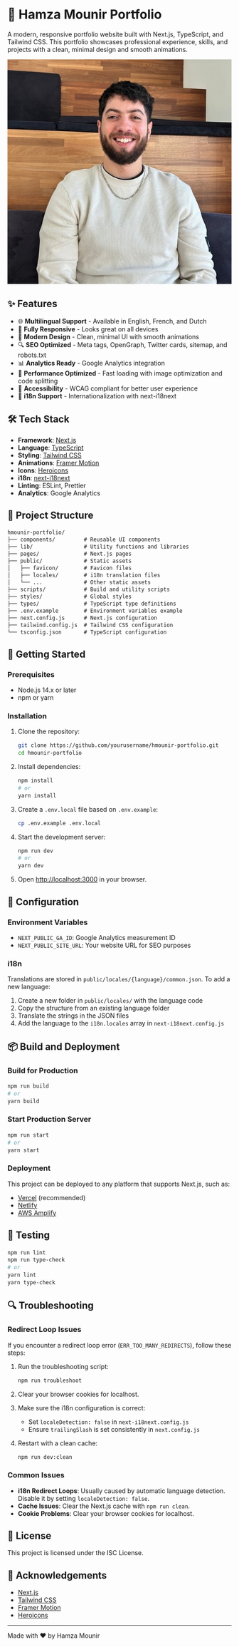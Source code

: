 # 🚀 Hamza Mounir Portfolio

A modern, responsive portfolio website built with Next.js, TypeScript, and Tailwind CSS. This portfolio showcases professional experience, skills, and projects with a clean, minimal design and smooth animations.

![Portfolio Preview](public/og-image.jpg)

## ✨ Features

- 🌐 **Multilingual Support** - Available in English, French, and Dutch
- 📱 **Fully Responsive** - Looks great on all devices
- 🎨 **Modern Design** - Clean, minimal UI with smooth animations
- 🔍 **SEO Optimized** - Meta tags, OpenGraph, Twitter cards, sitemap, and robots.txt
- 📊 **Analytics Ready** - Google Analytics integration
- 🚀 **Performance Optimized** - Fast loading with image optimization and code splitting
- 🌙 **Accessibility** - WCAG compliant for better user experience
- 🔄 **i18n Support** - Internationalization with next-i18next

## 🛠️ Tech Stack

- **Framework**: [Next.js](https://nextjs.org/)
- **Language**: [TypeScript](https://www.typescriptlang.org/)
- **Styling**: [Tailwind CSS](https://tailwindcss.com/)
- **Animations**: [Framer Motion](https://www.framer.com/motion/)
- **Icons**: [Heroicons](https://heroicons.com/)
- **i18n**: [next-i18next](https://github.com/isaachinman/next-i18next)
- **Linting**: ESLint, Prettier
- **Analytics**: Google Analytics

## 📂 Project Structure

```
hmounir-portfolio/
├── components/         # Reusable UI components
├── lib/                # Utility functions and libraries
├── pages/              # Next.js pages
├── public/             # Static assets
│   ├── favicon/        # Favicon files
│   ├── locales/        # i18n translation files
│   └── ...             # Other static assets
├── scripts/            # Build and utility scripts
├── styles/             # Global styles
├── types/              # TypeScript type definitions
├── .env.example        # Environment variables example
├── next.config.js      # Next.js configuration
├── tailwind.config.js  # Tailwind CSS configuration
└── tsconfig.json       # TypeScript configuration
```

## 🚀 Getting Started

### Prerequisites

- Node.js 14.x or later
- npm or yarn

### Installation

1. Clone the repository:
   ```bash
   git clone https://github.com/yourusername/hmounir-portfolio.git
   cd hmounir-portfolio
   ```

2. Install dependencies:
   ```bash
   npm install
   # or
   yarn install
   ```

3. Create a `.env.local` file based on `.env.example`:
   ```bash
   cp .env.example .env.local
   ```

4. Start the development server:
   ```bash
   npm run dev
   # or
   yarn dev
   ```

5. Open [http://localhost:3000](http://localhost:3000) in your browser.

## 🔧 Configuration

### Environment Variables

- `NEXT_PUBLIC_GA_ID`: Google Analytics measurement ID
- `NEXT_PUBLIC_SITE_URL`: Your website URL for SEO purposes

### i18n

Translations are stored in `public/locales/{language}/common.json`. To add a new language:

1. Create a new folder in `public/locales/` with the language code
2. Copy the structure from an existing language folder
3. Translate the strings in the JSON files
4. Add the language to the `i18n.locales` array in `next-i18next.config.js`

## 📦 Build and Deployment

### Build for Production

```bash
npm run build
# or
yarn build
```

### Start Production Server

```bash
npm run start
# or
yarn start
```

### Deployment

This project can be deployed to any platform that supports Next.js, such as:

- [Vercel](https://vercel.com/) (recommended)
- [Netlify](https://www.netlify.com/)
- [AWS Amplify](https://aws.amazon.com/amplify/)

## 🧪 Testing

```bash
npm run lint
npm run type-check
# or
yarn lint
yarn type-check
```

## 🔍 Troubleshooting

### Redirect Loop Issues

If you encounter a redirect loop error (`ERR_TOO_MANY_REDIRECTS`), follow these steps:

1. Run the troubleshooting script:
   ```bash
   npm run troubleshoot
   ```

2. Clear your browser cookies for localhost.

3. Make sure the i18n configuration is correct:
   - Set `localeDetection: false` in `next-i18next.config.js`
   - Ensure `trailingSlash` is set consistently in `next.config.js`

4. Restart with a clean cache:
   ```bash
   npm run dev:clean
   ```

### Common Issues

- **i18n Redirect Loops**: Usually caused by automatic language detection. Disable it by setting `localeDetection: false`.
- **Cache Issues**: Clear the Next.js cache with `npm run clean`.
- **Cookie Problems**: Clear your browser cookies for localhost.

## 📝 License

This project is licensed under the ISC License.

## 🙏 Acknowledgements

- [Next.js](https://nextjs.org/)
- [Tailwind CSS](https://tailwindcss.com/)
- [Framer Motion](https://www.framer.com/motion/)
- [Heroicons](https://heroicons.com/)

---

Made with ❤️ by Hamza Mounir
